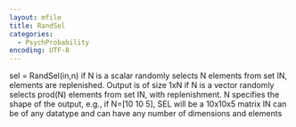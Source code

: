 ```yaml
---
layout: mfile
title: RandSel
categories:
  - PsychProbability
encoding: UTF-8
---
```


sel = RandSel(in,n)
  if N is a scalar
    randomly selects N elements from set IN, elements are replenished.
    Output is of size 1xN
  if N is a vector
    randomly selects prod(N) elements from set IN, with replenishment. N
    specifies the shape of the output, e.g., if N=[10 10 5], SEL will be
    a 10x10x5 matrix
  IN can be of any datatype and can have any number of dimensions and
  elements